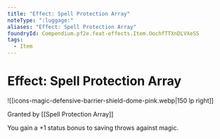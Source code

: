 ```yaml
---
title: "Effect: Spell Protection Array"
noteType: ":luggage:"
aliases: "Effect: Spell Protection Array"
foundryId: Compendium.pf2e.feat-effects.Item.OochfTTXnDLVXeSS
tags:
  - Item
---
```


# Effect: Spell Protection Array
![[icons-magic-defensive-barrier-shield-dome-pink.webp|150 lp right]]

Granted by [[Spell Protection Array]]

You gain a +1 status bonus to saving throws against magic.
